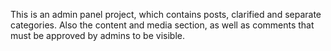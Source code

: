 This is an admin panel project, which contains posts, clarified and separate categories. Also the content and media section, as well as comments that must be approved by admins to be visible.
